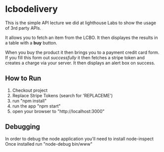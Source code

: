 # lcbodelivery

This is the simple API lecture we did at lighthouse Labs to show the usage of 3rd party APIs.

It allows you to fetch an item from the LCBO. It then displayes the results in a table with a **buy** button.

When you buy the product it then brings you to a payment credit card form. If you fill this form out *successfully*
it then fetches a stripe token and creates a charge via your server. It then displays an alert box on success.

## How to Run

  1. Checkout project
  2. Replace Stripe Tokens (search for 'REPLACEME')
  3. run "npm install"
  4. run the app "npm start"
  5. open your browser to "http://localhost:3000"
  
## Debugging

In order to debug the node application you'll need to install node-inspect Once installed run "node-debug bin/www"
